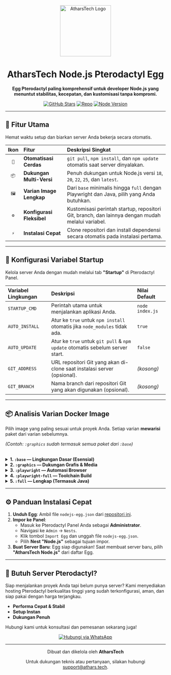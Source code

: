 <div align="center">

<img src="https://raw.githubusercontent.com/Athar5443/pterodactyl-nodejs-egg/main/A.gif" alt="AtharsTech Logo" width="160" />

# **AtharsTech Node.js Pterodactyl Egg**

**Egg Pterodactyl paling komprehensif untuk developer Node.js yang menuntut stabilitas, kecepatan, dan kustomisasi tanpa kompromi.**

</div>

<div align="center">

[![GitHub Stars](https://img.shields.io/github/stars/Athar5443/pterodactyl-nodejs-egg?style=for-the-badge&logo=github&color=FFC107&logoColor=white)](https://github.com/Athar5443/pterodactyl-nodejs-egg/stargazers)
[![Repo](https://img.shields.io/badge/Docker-Kunjungi%20Repo-2496ED?style=for-the-badge&logo=docker)](https://hub.docker.com/r/athars5443/pterodactyl-egg)
[![Node Version](https://img.shields.io/badge/Node.js-18,20,22,25-339933?style=for-the-badge&logo=nodedotjs)](https://nodejs.org/)

</div>

---

## 🚀 **Fitur Utama**

Hemat waktu setup dan biarkan server Anda bekerja secara otomatis.

| Ikon | Fitur                      | Deskripsi Singkat                                                                                                |
| :--: | :------------------------- | :--------------------------------------------------------------------------------------------------------------- |
| `🔄` | **Otomatisasi Cerdas** | `git pull`, `npm install`, dan `npm update` otomatis saat server dinyalakan.                                       |
| `📦` | **Dukungan Multi-Versi** | Penuh dukungan untuk Node.js versi `18`, `20`, `22`, `25`, dan `latest`.                                        |
| `🖼️` | **Varian Image Lengkap** | Dari `base` minimalis hingga `full` dengan Playwright dan Java, pilih yang Anda butuhkan.                        |
| `⚙️` | **Konfigurasi Fleksibel** | Kustomisasi perintah startup, repositori Git, branch, dan lainnya dengan mudah melalui variabel.                |
| `⚡` | **Instalasi Cepat** | Clone repositori dan install dependensi secara otomatis pada instalasi pertama.                                  |

---

## 🔧 **Konfigurasi Variabel Startup**

Kelola server Anda dengan mudah melalui tab **"Startup"** di Pterodactyl Panel.

| Variabel Lingkungan | Deskripsi                                                                      | Nilai Default     |
| :------------------ | :----------------------------------------------------------------------------- | :---------------- |
| `STARTUP_CMD`       | Perintah utama untuk menjalankan aplikasi Anda.                                | `node index.js`   |
| `AUTO_INSTALL`      | Atur ke `true` untuk `npm install` otomatis jika `node_modules` tidak ada.     | `true`            |
| `AUTO_UPDATE`       | Atur ke `true` untuk `git pull` & `npm update` otomatis sebelum server start.  | `false`           |
| `GIT_ADDRESS`       | URL repositori Git yang akan di-clone saat instalasi server (opsional).        | *(kosong)* |
| `GIT_BRANCH`        | Nama branch dari repositori Git yang akan digunakan (opsional).                | *(kosong)* |

---

## 📦 **Analisis Varian Docker Image**

Pilih image yang paling sesuai untuk proyek Anda. Setiap varian **mewarisi** paket dari varian sebelumnya.

*(Contoh: `:graphics` sudah termasuk semua paket dari `:base`)*

<br>

<details>
  <summary><strong>1. <code>:base</code> — Lingkungan Dasar (Esensial)</strong></summary>
  <br>
  <table>
    <tr>
      <td><strong>Deskripsi</strong></td>
      <td>Lingkungan dasar Node.js dengan utilitas umum yang esensial.</td>
    </tr>
    <tr>
      <td><strong>Ukuran</strong></td>
      <td>~ 500 MB</td>
    </tr>
    <tr>
      <td><strong>Kasus Penggunaan</strong></td>
      <td>Aplikasi web standar, API backend, bot Discord/Telegram sederhana.</td>
    </tr>
    <tr>
      <td><strong>NPM Global</strong></td>
      <td><code>npm</code>, <code>yarn</code>, <code>pnpm</code>, <code>pm2</code></td>
    </tr>
    <tr>
      <td><strong>Paket Kunci APT</strong></td>
      <td><code>bash</code>, <code>curl</code>, <code>wget</code>, <code>git</code>, <code>unzip</code>, <code>build-essential</code>, <code>htop</code>, <code>nano</code></td>
    </tr>
  </table>
</details>

<details>
  <summary><strong>2. <code>:graphics</code> — Dukungan Grafis & Media</strong></summary>
  <br>
  <table>
    <tr>
      <td><strong>Deskripsi</strong></td>
      <td>Semua dari <code>:base</code> + dukungan untuk media, rendering, dan <strong>canvas</strong>.</td>
    </tr>
    <tr>
      <td><strong>Ukuran</strong></td>
      <td>~ 650 MB</td>
    </tr>
    <tr>
      <td><strong>Kasus Penggunaan</strong></td>
      <td>Bot dengan fitur manipulasi gambar (mis: Welcomer), generator gambar, pemrosesan video <code>ffmpeg</code>.</td>
    </tr>
    <tr>
      <td><strong>Paket Kunci APT</strong></td>
      <td><code>ffmpeg</code>, <code>imagemagick</code>, <code>libnss3</code>, <code>libgtk-3-0</code>, <code>libasound2</code>, <code>fonts-liberation</code>, <code>xvfb</code></td>
    </tr>
  </table>
</details>

<details>
  <summary><strong>3. <code>:playwright</code> — Automasi Browser</strong></summary>
  <br>
  <table>
    <tr>
      <td><strong>Deskripsi</strong></td>
      <td>Semua dari <code>:graphics</code> + library lengkap untuk <strong>browser automation</strong>.</td>
    </tr>
    <tr>
      <td><strong>Ukuran</strong></td>
      <td>~ 950 MB</td>
    </tr>
    <tr>
      <td><strong>Kasus Penggunaan</strong></td>
      <td>Web scraping, auto-testing, generator screenshot, aplikasi yang butuh <code>puppeteer</code> atau <code>playwright</code>.</td>
    </tr>
    <tr>
      <td><strong>Paket Kunci APT</strong></td>
      <td><code>playwright</code>, <code>chromium</code>, <code>firefox-esr</code>, <code>webgl-mesa</code></td>
    </tr>
  </table>
</details>

<details>
  <summary><strong>4. <code>:playwright-full</code> — Toolchain Build</strong></summary>
  <br>
  <table>
    <tr>
      <td><strong>Deskripsi</strong></td>
      <td>Semua dari <code>:playwright</code> + toolchain lengkap untuk <strong>build native modules</strong> (<code>node-gyp</code>).</td>
    </tr>
    <tr>
      <td><strong>Ukuran</strong></td>
      <td>~ 1.2 GB</td>
    </tr>
    <tr>
      <td><strong>Kasus Penggunaan</strong></td>
      <td>Aplikasi yang butuh kompilasi C/C++ (mis: <code>sqlite3</code>, <code>node-sass</code>, <code>bcrypt</code>) dari source.</td>
    </tr>
    <tr>
      <td><strong>Paket Kunci APT</strong></td>
      <td><code>python3</code>, <code>make</code>, <code>gcc</code>, <code>g++</code>, <code>clang</code>, <code>node-gyp</code>, <code>cmake</code>, <code>libsqlite3-dev</code>, <code>libssl-dev</code></td>
    </tr>
  </table>
</details>

<details>
  <summary><strong>5. <code>:full</code> — Lengkap (Termasuk Java)</strong></summary>
  <br>
  <table>
    <tr>
      <td><strong>Deskripsi</strong></td>
      <td>Semua dari <code>:playwright-full</code> + <strong>Java Runtime Environment (JRE)</strong>.</td>
    </tr>
    <tr>
      <td><strong>Ukuran</strong></td>
      <td>~ 1.3 GB</td>
    </tr>
    <tr>
      <td><strong>Kasus Penggunaan</strong></td>
      <td>Aplikasi Node.js yang perlu menjalankan proses Java (mis: bot musik <code>lavalink</code>, interaksi dengan <code>.jar</code>).</td>
    </tr>
    <tr>
      <td><strong>Paket Kunci APT</strong></td>
      <td><code>openjdk-17-jre-headless</code></td>
    </tr>
  </table>
</details>

---

## ⚙️ **Panduan Instalasi Cepat**

1.  **Unduh Egg**: Ambil file `nodejs-egg.json` dari [repositori ini](https://github.com/Athar5443/pterodactyl-nodejs-egg/).
2.  **Impor ke Panel**:
    -   Masuk ke Pterodactyl Panel Anda sebagai **Administrator**.
    -   Navigasi ke `Admin` -> `Nests`.
    -   Klik tombol `Import Egg` dan unggah file `nodejs-egg.json`.
    -   Pilih **Nest "Node.js"** sebagai tujuan impor.
3.  **Buat Server Baru**: Egg siap digunakan! Saat membuat server baru, pilih **"AtharsTech Node.js"** dari daftar Egg.

---

## 🛒 **Butuh Server Pterodactyl?**

Siap menjalankan proyek Anda tapi belum punya server? Kami menyediakan hosting Pterodactyl berkualitas tinggi yang sudah terkonfigurasi, aman, dan siap pakai dengan harga terjangkau.

-   **Performa Cepat & Stabil**
-   **Setup Instan**
-   **Dukungan Penuh**

Hubungi kami untuk konsultasi dan pemesanan sekarang juga!

<div align="center">
<a href="https://wa.me/6281909789118">
<img src="https://img.shields.io/badge/WhatsApp-Hubungi%20Kami-25D366?style=for-the-badge&logo=whatsapp&logoColor=white" alt="Hubungi via WhatsApp">
</a>
</div>

---

<div align="center">
  <p>Dibuat dan dikelola oleh <b>AtharsTech</b></p>
  <p>Untuk dukungan teknis atau pertanyaan, silakan hubungi <a href="mailto:support@athars.tech">support@athars.tech</a>.</p>
</div>

